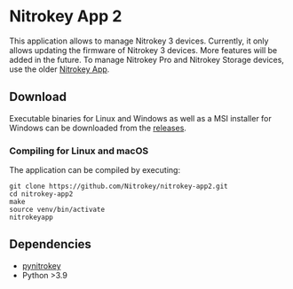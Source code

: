 # Nitrokey App 2

This application allows to manage Nitrokey 3 devices. Currently, it only allows updating the firmware of Nitrokey 3 devices. More features will be added in the future. To manage Nitrokey Pro and Nitrokey Storage devices, use the older [Nitrokey App](https://github.com/Nitrokey/nitrokey-app).

## Download

Executable binaries for Linux and Windows as well as a MSI installer for Windows can be downloaded from the [releases](https://github.com/Nitrokey/nitrokey-app2/releases).

### Compiling for Linux and macOS

The application can be compiled by executing:

```
git clone https://github.com/Nitrokey/nitrokey-app2.git
cd nitrokey-app2
make
source venv/bin/activate
nitrokeyapp
```

## Dependencies

* [pynitrokey ](https://github.com/Nitrokey/pynitrokey)
* Python >3.9

